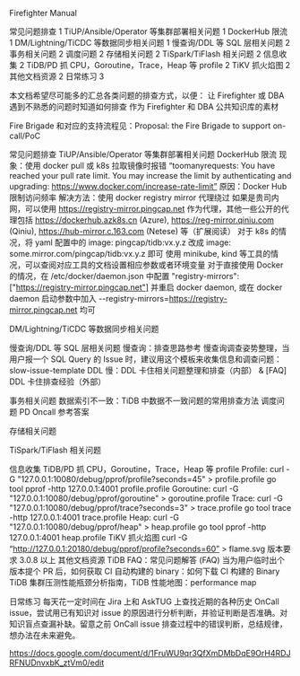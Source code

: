 Firefighter Manual

常见问题排查	1
TiUP/Ansible/Operator 等集群部署相关问题	1
DockerHub 限流	1
DM/Lightning/TiCDC 等数据同步相关问题	1
慢查询/DDL 等 SQL 层相关问题	2
事务相关问题	2
调度问题	2
存储相关问题	2
TiSpark/TiFlash 相关问题	2
信息收集	2
TiDB/PD 抓 CPU，Goroutine，Trace，Heap 等 profile	2
TiKV 抓火焰图	2
其他文档资源	2
日常练习	3


本文档希望尽可能多的汇总各类问题的排查方式，以便：
让 Firefighter 或 DBA 遇到不熟悉的问题时知道如何排查
作为 Firefighter 和 DBA 公共知识库的素材

Fire Brigade 和对应的支持流程见：Proposal: the Fire Brigade to support on-call/PoC

常见问题排查
TiUP/Ansible/Operator 等集群部署相关问题
DockerHub 限流
现象：使用 docker pull 或 k8s 拉取镜像时报错 “toomanyrequests: You have reached your pull rate limit. You may increase the limit by authenticating and upgrading: https://www.docker.com/increase-rate-limit”
原因：Docker Hub 限制访问频率
解决方法：使用 docker registry mirror 代理绕过
如果是贵司内网，可以使用 https://registry-mirror.pingcap.net 作为代理，其他一些公开的代理包括 https://dockerhub.azk8s.cn (Azure), https://reg-mirror.qiniu.com (Qiniu), https://hub-mirror.c.163.com (Netese) 等（扩展阅读）
对于 k8s 的情况，将 yaml 配置中的 image: pingcap/tidb:vx.y.z 改成 image: some.mirror.com/pingcap/tidb:vx.y.z 即可
使用 minikube, kind 等工具的情况，可以查阅对应工具的文档设置相应参数或者环境变量
对于直接使用 Docker 的情况，在 /etc/docker/daemon.json 中配置 "registry-mirrors": ["https://registry-mirror.pingcap.net"] 并重启 docker daemon, 或在 docker daemon 启动参数中加入 --registry-mirrors=https://registry-mirror.pingcap.net 均可

DM/Lightning/TiCDC 等数据同步相关问题

慢查询/DDL 等 SQL 层相关问题
慢查询：排查思路参考 慢查询调查姿势整理，当用户报一个 SQL Query 的 Issue 时，建议用这个模板来收集信息和调查问题：slow-issue-template
DDL 慢：DDL 卡住相关问题整理和排查（内部） & [FAQ] DDL 卡住排查经验（外部）  

事务相关问题
数据索引不一致：TiDB 中数据不一致问题的常用排查方法
调度问题
PD Oncall 参考答案

存储相关问题

TiSpark/TiFlash 相关问题

信息收集
TiDB/PD 抓 CPU，Goroutine，Trace，Heap 等 profile
Profile:
curl -G "127.0.0.1:10080/debug/pprof/profile?seconds=45" > profile.profile
go tool pprof -http 127.0.0.1:4001 profile.profile
Goroutine:
curl -G "127.0.0.1:10080/debug/pprof/goroutine" > goroutine.profile
Trace:
curl -G "127.0.0.1:10080/debug/pprof/trace?seconds=3" > trace.profile
go tool trace -http 127.0.0.1:4001 trace.profile
Heap:
curl -G "127.0.0.1:10080/debug/pprof/heap" > heap.profile
go tool pprof -http 127.0.0.1:4001 heap.profile
TiKV 抓火焰图
curl -G “http://127.0.0.1:20180/debug/pprof/profile?seconds=60” > flame.svg
版本要求 3.0.8 以上
其他文档资源
TiDB FAQ：常见问题解答 (FAQ)
当为用户临时出个版本提个 PR 后，如何获取 CI 自动构建的 binary：如何下载 CI 构建的 Binary
TiDB 集群压测性能瓶颈分析指南，TiDB 性能地图：performance map

日常练习
每天花一定时间在 Jira 上和 AskTUG 上查找近期的各种历史 OnCall issue，尝试用已有知识对 issue 的原因进行分析判断，并验证判断是否准确。对知识盲点查漏补缺。留意之前 OnCall issue 排查过程中的错误判断，总结规律，想办法在未来避免。









https://docs.google.com/document/d/1FruWU9qr3QfXmDMbDqE9OrH4RDJRFNUDnvxbK_ztVm0/edit
